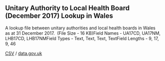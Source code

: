 ## Unitary Authority to Local Health Board (December 2017) Lookup in Wales

A lookup file between unitary authorities and local health boards in Wales as at 31 December 2017.  (File Size - 16 KB)Field Names - UA17CD, UA17NM, LHB17CD, LHB17NMField Types - Text, Text, Text, TextField Lengths - 9, 17, 9, 46

[CSV](csv/040.csv) / [data.gov.uk](https://data.gov.uk/dataset/e1ff08ae-35fd-430d-8d58-b839fc2f92df/unitary-authority-to-local-health-board-december-2017-lookup-in-wales)

